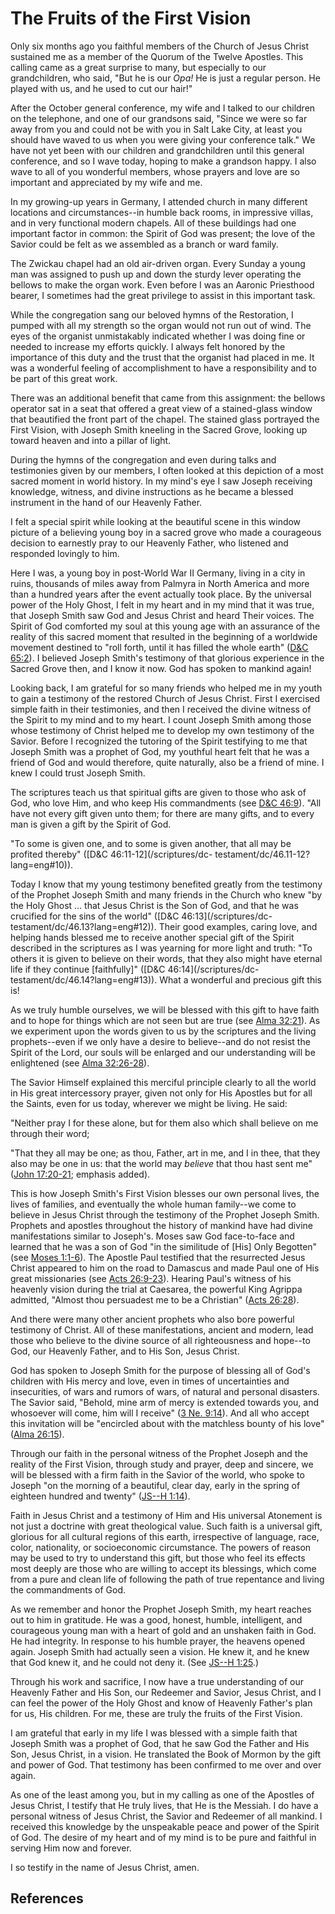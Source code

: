 # The Fruits of the First Vision

Only six months ago you faithful members of the Church of Jesus Christ
sustained me as a member of the Quorum of the Twelve Apostles. This calling
came as a great surprise to many, but especially to our grandchildren, who
said, "But he is our _Opa!_ He is just a regular person. He played with us,
and he used to cut our hair!"

After the October general conference, my wife and I talked to our children on
the telephone, and one of our grandsons said, "Since we were so far away from
you and could not be with you in Salt Lake City, at least you should have
waved to us when you were giving your conference talk." We have not yet been
with our children and grandchildren until this general conference, and so I
wave today, hoping to make a grandson happy. I also wave to all of you
wonderful members, whose prayers and love are so important and appreciated by
my wife and me.

In my growing-up years in Germany, I attended church in many different
locations and circumstances--in humble back rooms, in impressive villas, and
in very functional modern chapels. All of these buildings had one important
factor in common: the Spirit of God was present; the love of the Savior could
be felt as we assembled as a branch or ward family.

The Zwickau chapel had an old air-driven organ. Every Sunday a young man was
assigned to push up and down the sturdy lever operating the bellows to make
the organ work. Even before I was an Aaronic Priesthood bearer, I sometimes
had the great privilege to assist in this important task.

While the congregation sang our beloved hymns of the Restoration, I pumped
with all my strength so the organ would not run out of wind. The eyes of the
organist unmistakably indicated whether I was doing fine or needed to increase
my efforts quickly. I always felt honored by the importance of this duty and
the trust that the organist had placed in me. It was a wonderful feeling of
accomplishment to have a responsibility and to be part of this great work.

There was an additional benefit that came from this assignment: the bellows
operator sat in a seat that offered a great view of a stained-glass window
that beautified the front part of the chapel. The stained glass portrayed the
First Vision, with Joseph Smith kneeling in the Sacred Grove, looking up
toward heaven and into a pillar of light.

During the hymns of the congregation and even during talks and testimonies
given by our members, I often looked at this depiction of a most sacred moment
in world history. In my mind's eye I saw Joseph receiving knowledge, witness,
and divine instructions as he became a blessed instrument in the hand of our
Heavenly Father.

I felt a special spirit while looking at the beautiful scene in this window
picture of a believing young boy in a sacred grove who made a courageous
decision to earnestly pray to our Heavenly Father, who listened and responded
lovingly to him.

Here I was, a young boy in post-World War II Germany, living in a city in
ruins, thousands of miles away from Palmyra in North America and more than a
hundred years after the event actually took place. By the universal power of
the Holy Ghost, I felt in my heart and in my mind that it was true, that
Joseph Smith saw God and Jesus Christ and heard Their voices. The Spirit of
God comforted my soul at this young age with an assurance of the reality of
this sacred moment that resulted in the beginning of a worldwide movement
destined to "roll forth, until it has filled the whole earth" ([D&amp;C
65:2](/scriptures/dc-testament/dc/65.2?lang=eng#1)). I believed Joseph Smith's
testimony of that glorious experience in the Sacred Grove then, and I know it
now. God has spoken to mankind again!

Looking back, I am grateful for so many friends who helped me in my youth to
gain a testimony of the restored Church of Jesus Christ. First I exercised
simple faith in their testimonies, and then I received the divine witness of
the Spirit to my mind and to my heart. I count Joseph Smith among those whose
testimony of Christ helped me to develop my own testimony of the Savior.
Before I recognized the tutoring of the Spirit testifying to me that Joseph
Smith was a prophet of God, my youthful heart felt that he was a friend of God
and would therefore, quite naturally, also be a friend of mine. I knew I could
trust Joseph Smith.

The scriptures teach us that spiritual gifts are given to those who ask of
God, who love Him, and who keep His commandments (see [D&amp;C
46:9](/scriptures/dc-testament/dc/46.9?lang=eng#8)). "All have not every gift
given unto them; for there are many gifts, and to every man is given a gift by
the Spirit of God.

"To some is given one, and to some is given another, that all may be profited
thereby" ([D&amp;C 46:11-12](/scriptures/dc-
testament/dc/46.11-12?lang=eng#10)).

Today I know that my young testimony benefited greatly from the testimony of
the Prophet Joseph Smith and many friends in the Church who knew "by the Holy
Ghost ... that Jesus Christ is the Son of God, and that he was crucified for the
sins of the world" ([D&amp;C 46:13](/scriptures/dc-
testament/dc/46.13?lang=eng#12)). Their good examples, caring love, and
helping hands blessed me to receive another special gift of the Spirit
described in the scriptures as I was yearning for more light and truth: "To
others it is given to believe on their words, that they also might have
eternal life if they continue [faithfully]" ([D&amp;C 46:14](/scriptures/dc-
testament/dc/46.14?lang=eng#13)). What a wonderful and precious gift this is!

As we truly humble ourselves, we will be blessed with this gift to have faith
and to hope for things which are not seen but are true (see [Alma
32:21](/scriptures/bofm/alma/32.21?lang=eng#20)). As we experiment upon the
words given to us by the scriptures and the living prophets--even if we only
have a desire to believe--and do not resist the Spirit of the Lord, our souls
will be enlarged and our understanding will be enlightened (see [Alma
32:26-28](/scriptures/bofm/alma/32.26-28?lang=eng#25)).

The Savior Himself explained this merciful principle clearly to all the world
in His great intercessory prayer, given not only for His Apostles but for all
the Saints, even for us today, wherever we might be living. He said:

"Neither pray I for these alone, but for them also which shall believe on me
through their word;

"That they all may be one; as thou, Father, art in me, and I in thee, that
they also may be one in us: that the world may _believe_ that thou hast sent
me" ([John 17:20-21](/scriptures/nt/john/17.20-21?lang=eng#19); emphasis
added).

This is how Joseph Smith's First Vision blesses our own personal lives, the
lives of families, and eventually the whole human family--we come to believe
in Jesus Christ through the testimony of the Prophet Joseph Smith. Prophets
and apostles throughout the history of mankind have had divine manifestations
similar to Joseph's. Moses saw God face-to-face and learned that he was a son
of God "in the similitude of [His] Only Begotten" (see [Moses
1:1-6](/scriptures/pgp/moses/1.1-6?lang=eng#0)). The Apostle Paul testified
that the resurrected Jesus Christ appeared to him on the road to Damascus and
made Paul one of His great missionaries (see [Acts
26:9-23](/scriptures/nt/acts/26.9-23?lang=eng#8)). Hearing Paul's witness of
his heavenly vision during the trial at Caesarea, the powerful King Agrippa
admitted, "Almost thou persuadest me to be a Christian" ([Acts
26:28](/scriptures/nt/acts/26.28?lang=eng#27)).

And there were many other ancient prophets who also bore powerful testimony of
Christ. All of these manifestations, ancient and modern, lead those who
believe to the divine source of all righteousness and hope--to God, our
Heavenly Father, and to His Son, Jesus Christ.

God has spoken to Joseph Smith for the purpose of blessing all of God's
children with His mercy and love, even in times of uncertainties and
insecurities, of wars and rumors of wars, of natural and personal disasters.
The Savior said, "Behold, mine arm of mercy is extended towards you, and
whosoever will come, him will I receive" ([3 Ne.
9:14](/scriptures/bofm/3-ne/9.14?lang=eng#13)). And all who accept this
invitation will be "encircled about with the matchless bounty of his love"
([Alma 26:15](/scriptures/bofm/alma/26.15?lang=eng#14)).

Through our faith in the personal witness of the Prophet Joseph and the
reality of the First Vision, through study and prayer, deep and sincere, we
will be blessed with a firm faith in the Savior of the world, who spoke to
Joseph "on the morning of a beautiful, clear day, early in the spring of
eighteen hundred and twenty" ([JS--H
1:14](/scriptures/pgp/js-h/1.14?lang=eng#13)).

Faith in Jesus Christ and a testimony of Him and His universal Atonement is
not just a doctrine with great theological value. Such faith is a universal
gift, glorious for all cultural regions of this earth, irrespective of
language, race, color, nationality, or socioeconomic circumstance. The powers
of reason may be used to try to understand this gift, but those who feel its
effects most deeply are those who are willing to accept its blessings, which
come from a pure and clean life of following the path of true repentance and
living the commandments of God.

As we remember and honor the Prophet Joseph Smith, my heart reaches out to him
in gratitude. He was a good, honest, humble, intelligent, and courageous young
man with a heart of gold and an unshaken faith in God. He had integrity. In
response to his humble prayer, the heavens opened again. Joseph Smith had
actually seen a vision. He knew it, and he knew that God knew it, and he could
not deny it. (See [JS--H 1:25](/scriptures/pgp/js-h/1.25?lang=eng#24).)

Through his work and sacrifice, I now have a true understanding of our
Heavenly Father and His Son, our Redeemer and Savior, Jesus Christ, and I can
feel the power of the Holy Ghost and know of Heavenly Father's plan for us,
His children. For me, these are truly the fruits of the First Vision.

I am grateful that early in my life I was blessed with a simple faith that
Joseph Smith was a prophet of God, that he saw God the Father and His Son,
Jesus Christ, in a vision. He translated the Book of Mormon by the gift and
power of God. That testimony has been confirmed to me over and over again.

As one of the least among you, but in my calling as one of the Apostles of
Jesus Christ, I testify that He truly lives, that He is the Messiah. I do have
a personal witness of Jesus Christ, the Savior and Redeemer of all mankind. I
received this knowledge by the unspeakable peace and power of the Spirit of
God. The desire of my heart and of my mind is to be pure and faithful in
serving Him now and forever.

I so testify in the name of Jesus Christ, amen.

## References

